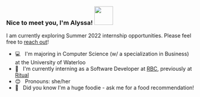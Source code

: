 <!-- <p align="center">
  <img src="https://64.media.tumblr.com/ef7d6711d5725003221f835edf723a31/tumblr_orswviR7Yb1s35qyfo1_1280.gifv" width="400">
</p> -->
### Nice to meet you, I'm Alyssa! <img src="https://media.giphy.com/media/mGcNjsfWAjY5AEZNw6/giphy.gif" width="50">
I am currently exploring Summer 2022 internship opportunities. Please feel free to [reach out](https://www.linkedin.com/in/alyssa-gao/)!
- 💻 &nbsp; I'm majoring in Computer Science (w/ a specialization in Business) at the University of Waterloo
- 🏦 &nbsp; I'm currently interning as a Software Developer at [RBC](https://rbcroyalbank.com), previously at [Ritual](https://ritual.co/)
- 😊 &nbsp; Pronouns: she/her
- 🍡 &nbsp; Did you know I'm a huge foodie - ask me for a food recommendation!

